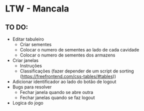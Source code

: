 # LTW - Mancala

## TO DO:
- Editar tabuleiro 
  - Criar sementes
  - Colocar o numero de sementes ao lado de cada cavidade
  - Colocar o numero de sementes dos armazens
- Criar janelas
  - Instruções
  - Classificações (fazer depender de um script de sorting (https://freefrontend.com/css-tables/#tables))
- Adicionar identificador ao lado do botão de logout
- Bugs para resolver
  - Fechar janela quando se abre outra
  - Fechar janelas quando se faz logout
- Logica do jogo
